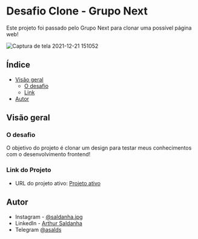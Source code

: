 # Desafio Clone - Grupo Next

Este projeto foi passado pelo Grupo Next para clonar uma possível página web!

![Captura de tela 2021-12-21 151052](https://user-images.githubusercontent.com/30752069/146978255-e2463709-d157-443c-9aa4-921e76589a9e.png)

## Índice

- [Visão geral](#visão-geral)
  - [O desafio](#o-desafio)
  - [Link](#link-do-projeto)
- [Autor](#autor)

## Visão geral

### O desafio

O objetivo do projeto é clonar um design para testar meus conhecimentos com o desenvolvimento frontend!

### Link do Projeto

- URL do projeto ativo: [Projeto ativo](https://desafiofrontendgruponext.netlify.app/)

## Autor

- Instagram - [@saldanha.jpg](https://www.instagram.com/saldanha.jpg/)
- LinkedIn - [Arthur Saldanha](https://www.linkedin.com/in/arthursaldanha/)
- Telegram [@asalds](https://t.me/asalds)
